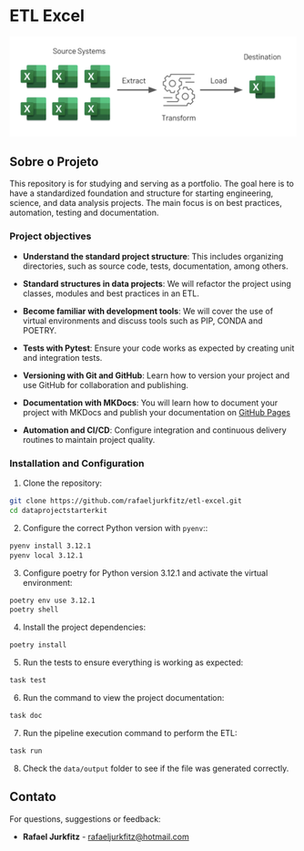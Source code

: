 # ETL Excel

![Fluxo](docs/static/fluxo.png)

## Sobre o Projeto

This repository is for studying and serving as a portfolio. The goal here is to have a standardized foundation and structure for starting engineering, science, and data analysis projects. The main focus is on best practices, automation, testing and documentation.

### Project objectives

* **Understand the standard project structure**: This includes organizing directories, such as source code, tests, documentation, among others.

* **Standard structures in data projects**: We will refactor the project using classes, modules and best practices in an ETL.

* **Become familiar with development tools**: We will cover the use of virtual environments and discuss tools such as PIP, CONDA and POETRY.

* **Tests with Pytest**: Ensure your code works as expected by creating unit and integration tests.

* **Versioning with Git and GitHub**: Learn how to version your project and use GitHub for collaboration and publishing.

* **Documentation with MKDocs**: You will learn how to document your project with MKDocs and publish your documentation on [GitHub Pages](rafaeljurkfitz.github.io/etl-excel/)

* **Automation and CI/CD**: Configure integration and continuous delivery routines to maintain project quality.

### Installation and Configuration

1. Clone the repository:

```bash
git clone https://github.com/rafaeljurkfitz/etl-excel.git
cd dataprojectstarterkit
```

2. Configure the correct Python version with `pyenv`::

```bash
pyenv install 3.12.1
pyenv local 3.12.1
```

3. Configure poetry for Python version 3.12.1 and activate the virtual environment:

```bash
poetry env use 3.12.1
poetry shell
```

4. Install the project dependencies:

```bash
poetry install
```

5. Run the tests to ensure everything is working as expected:

```bash
task test
```

6. Run the command to view the project documentation:

```bash
task doc
```

7. Run the pipeline execution command to perform the ETL:

```bash
task run
```

8. Check the ```data/output``` folder to see if the file was generated correctly.

## Contato

For questions, suggestions or feedback:

* **Rafael Jurkfitz** - [rafaeljurkfitz@hotmail.com](mailto:rafaeljurkfitz@hotmail.com)
